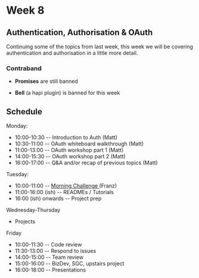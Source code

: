 # Week 8

## Authentication, Authorisation & OAuth

Continuing some of the topics from last week, this week we will be covering authentication and authorisation in a little more detail.

### Contraband

* **Promises** are still banned

* **Bell** \(a hapi plugin\) is banned for this week


## Schedule

Monday:

* 10:00-10:30 -- Introduction to Auth \(Matt\)
* 10:30-11:00 -- OAuth whiteboard walkthrough \(Matt\)
* 11:00-13:00 -- OAuth workshop part 1 \(Matt\)
* 14:00-15:30 -- OAuth workshop part 2 \(Matt\)
* 16:00-17:00 -- Q&A and/or recap of previous topics \(Matt\)

Tuesday:

* 10:00-11:00 -- [Morning Challenge ](https://repl.it/C0n0/0)\(Franz\)
* 11:00-16:00 \(ish\) -- READMEs / Tutorials
* 16:00 \(ish\) onwards -- Project prep

Wednesday-Thursday

* Projects

Friday

* 10:00-11:30 -- Code review
* 11:30-13:00 -- Respond to issues
* 14:00-15:00 -- Team review
* 15:00-16:00 -- BizDev, SGC, upstairs project
* 16:00-18:00 -- Presentations

